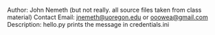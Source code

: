 Author: John Nemeth (but not really. all source files taken from class material)
Contact Email: jnemeth@uoregon.edu or ooowea@gmail.com
Description: hello.py prints the message in credentials.ini
